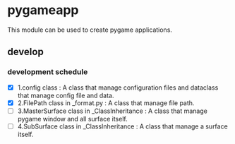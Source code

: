 # pygameapp
This module can be used to create pygame applications.


## develop

### development schedule
- [x] 1.config class : A class that manage configuration files and dataclass that manage config file and data.
- [x] 2.FilePath class in _format.py : A class that manage file path.
- [ ] 3.MasterSurface class in _ClassInheritance : A class that manage pygame window and all surface itself.
- [ ] 4.SubSurface class in _ClassInheritance : A class that manage a surface itself.

